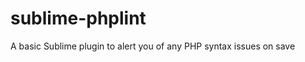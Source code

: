 sublime-phplint
===============

A basic Sublime plugin to alert you of any PHP syntax issues on save